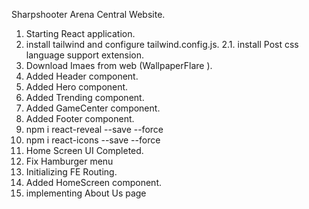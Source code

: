 Sharpshooter Arena Central Website.

1. Starting React application.
2. install tailwind and configure tailwind.config.js.
   2.1. install Post css language support extension.
3. Download Imaes from web (WallpaperFlare ).
4. Added Header component.
5. Added Hero component.
6. Added Trending component.
7. Added GameCenter component.
8. Added Footer component.
9. npm i react-reveal --save --force
10. npm i react-icons --save --force
11. Home Screen UI Completed.
12. Fix Hamburger menu
13. Initializing FE Routing.
14. Added HomeScreen component.
15. implementing About Us page
